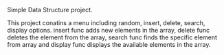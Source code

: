 Simple Data Structure project.

This project conatins a menu including random, insert, delete, search, display options.
insert func adds new elements in the array,
delete func deletes the element from the array,
search func finds the specific element from array and 
display func displays the available elements in the array.
